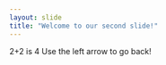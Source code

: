 ```yaml
---
layout: slide
title: "Welcome to our second slide!"
---
```

2+2 is 4
Use the left arrow to go back!
